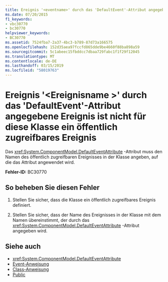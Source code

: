 ```yaml
---
title: Ereignis '<eventname>' durch das 'DefaultEvent'-Attribut angegebene Ereignis ist nicht für diese Klasse ein öffentlich zugreifbares Ereignis
ms.date: 07/20/2015
f1_keywords:
- vbc30770
- bc30770
helpviewer_keywords:
- BC30770
ms.assetid: 7524fba7-2a37-4bc3-b789-87d73a166575
ms.openlocfilehash: 152d35aea97fccfd865dde9be4660f88ba898a59
ms.sourcegitcommit: 5c1abeec15fbddcc7dbaa729fabc1f1f29f12045
ms.translationtype: MT
ms.contentlocale: de-DE
ms.lasthandoff: 03/15/2019
ms.locfileid: "58019763"
---
```

# <a name="event-eventname-event-specified-by-the-defaultevent-attribute-is-not-a-publicly-accessible-event-for-this-class"></a>Ereignis '\<Ereignisname >' durch das 'DefaultEvent'-Attribut angegebene Ereignis ist nicht für diese Klasse ein öffentlich zugreifbares Ereignis
Das <xref:System.ComponentModel.DefaultEventAttribute> -Attribut muss den Namen des öffentlich zugreifbaren Ereignisses in der Klasse angeben, auf die das Attribut angewendet wird.  
  
 **Fehler-ID:** BC30770  
  
## <a name="to-correct-this-error"></a>So beheben Sie diesen Fehler  
  
1.  Stellen Sie sicher, dass die Klasse ein öffentlich zugreifbares Ereignis definiert.  
  
2.  Stellen Sie sicher, dass der Name des Ereignisses in der Klasse mit dem Namen übereinstimmt, der durch das <xref:System.ComponentModel.DefaultEventAttribute> -Attribut angegeben wird.  
  
## <a name="see-also"></a>Siehe auch

- <xref:System.ComponentModel.DefaultEventAttribute>
- [Event-Anweisung](../../visual-basic/language-reference/statements/event-statement.md)
- [Class-Anweisung](../../visual-basic/language-reference/statements/class-statement.md)
- [Public](../../visual-basic/language-reference/modifiers/public.md)
